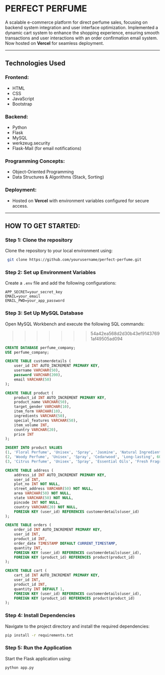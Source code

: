 # PERFECT PERFUME

A scalable e-commerce platform for direct perfume sales, focusing on backend system integration and user interface optimization. Implemented a dynamic cart system to enhance the shopping experience, ensuring smooth transactions and user interactions with an order confirmation email system. Now hosted on **Vercel** for seamless deployment.

---

## Technologies Used

### Frontend:
- HTML
- CSS
- JavaScript
- Bootstrap

### Backend:
- Python
- Flask
- MySQL
- werkzeug.security
- Flask-Mail (for email notifications)

### Programming Concepts:
- Object-Oriented Programming
- Data Structures & Algorithms (Stack, Sorting)

### Deployment:
- Hosted on **Vercel** with environment variables configured for secure access.

---

## HOW TO GET STARTED:

### Step 1: Clone the repository
Clone the repository to your local environment using:
```bash
 git clone https://github.com/yourusername/perfect-perfume.git
```

### Step 2: Set up Environment Variables
Create a `.env` file and add the following configurations:
```env
APP_SECRET=your_secret_key
EMAIL=your_email
EMAIL_PWD=your_app_password
```

### Step 3: Set Up MySQL Database
Open MySQL Workbench and execute the following SQL commands:

>>>>>>> 54a42ea568d2d30b43ef91437691af49505ad094
```sql
CREATE DATABASE perfume_company;
USE perfume_company;

CREATE TABLE customerdetails (
    user_id INT AUTO_INCREMENT PRIMARY KEY,
    username VARCHAR(50),
    password VARCHAR(200),
    email VARCHAR(50)
);

CREATE TABLE product (
    product_id INT AUTO_INCREMENT PRIMARY KEY,
    product_name VARCHAR(50),
    target_gender VARCHAR(10),
    item_form VARCHAR(10),
    ingredients VARCHAR(50),
    special_features VARCHAR(50),
    item_volume INT,
    country VARCHAR(20),
    price INT
);

INSERT INTO product VALUES
(1, 'Floral Perfume', 'Unisex', 'Spray', 'Jasmine', 'Natural Ingredients', 60, 'India', 599),
(2, 'Woody Perfume', 'Unisex', 'Spray', 'Cedarwood', 'Long-lasting', 60, 'India', 699),
(3, 'Citrus Perfume', 'Unisex', 'Spray', 'Essential Oils', 'Fresh Fragrance', 60, 'India', 799);

CREATE TABLE address (
    address_id INT AUTO_INCREMENT PRIMARY KEY,
    user_id INT,
    plot_no INT NOT NULL,
    street_address VARCHAR(50) NOT NULL,
    area VARCHAR(50) NOT NULL,
    state VARCHAR(50) NOT NULL,
    pincode INT NOT NULL,
    country VARCHAR(20) NOT NULL,
    FOREIGN KEY (user_id) REFERENCES customerdetails(user_id)
);

CREATE TABLE orders (
    order_id INT AUTO_INCREMENT PRIMARY KEY,
    user_id INT,
    product_id INT,
    order_date TIMESTAMP DEFAULT CURRENT_TIMESTAMP,
    quantity INT,
    FOREIGN KEY (user_id) REFERENCES customerdetails(user_id),
    FOREIGN KEY (product_id) REFERENCES product(product_id)
);

CREATE TABLE cart (
    cart_id INT AUTO_INCREMENT PRIMARY KEY,
    user_id INT,
    product_id INT,
    quantity INT DEFAULT 1,
    FOREIGN KEY (user_id) REFERENCES customerdetails(user_id),
    FOREIGN KEY (product_id) REFERENCES product(product_id)
);
```

### Step 4: Install Dependencies
Navigate to the project directory and install the required dependencies:
```bash
pip install -r requirements.txt
```

### Step 5: Run the Application
Start the Flask application using:
```bash
python app.py
```



